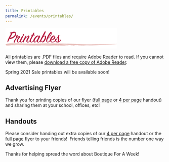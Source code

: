 ```yaml
---
title: Printables
permalink: /events/printables/
---
```


![Printables](/img/printables.png "Printables")

All printables are .PDF files and require Adobe Reader to read. If you cannot view them, please [download a free copy of Adobe Reader](http://www.adobe.com/products/acrobat/readstep2.html).

Spring 2021 Sale printables will be available soon!

## Advertising Flyer

Thank you for printing copies of our flyer ([full page](/pdf/BFAW-Full.pdf) or [4 per page](/pdf/BFAW-4.pdf) handout) and sharing them at your school, offices, etc!

## Handouts

Please consider handing out extra copies of our [4 per page](/pdf/BFAW-4.pdf) handout or the [full page](/pdf/BFAW-Full.pdf) flyer to your friends!  Friends telling friends is the number one way we grow.

Thanks for helping spread the word about Boutique For A Week!
